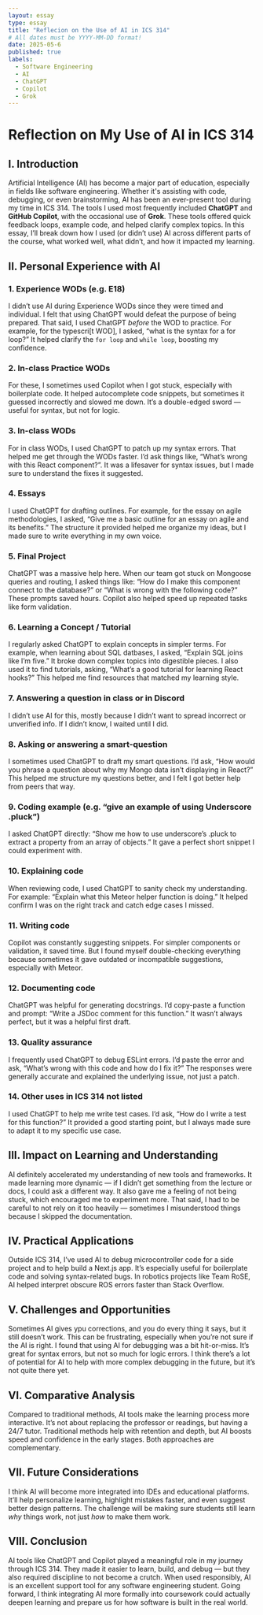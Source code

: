 ```yaml
---
layout: essay
type: essay
title: "Reflecion on the Use of AI in ICS 314"
# All dates must be YYYY-MM-DD format!
date: 2025-05-6
published: true
labels:
  - Software Engineering
  - AI
  - ChatGPT
  - Copilot
  - Grok
---
```




# Reflection on My Use of AI in ICS 314

## I. Introduction

Artificial Intelligence (AI) has become a major part of education, especially in fields like software engineering. Whether it's assisting with code, debugging, or even brainstorming, AI has been an ever-present tool during my time in ICS 314. The tools I used most frequently included **ChatGPT** and **GitHub Copilot**, with the occasional use of **Grok**. These tools offered quick feedback loops, example code, and helped clarify complex topics. In this essay, I’ll break down how I used (or didn’t use) AI across different parts of the course, what worked well, what didn’t, and how it impacted my learning.

## II. Personal Experience with AI

### 1. Experience WODs (e.g. E18)

I didn’t use AI during Experience WODs since they were timed and individual. I felt that using ChatGPT would defeat the purpose of being prepared. That said, I used ChatGPT *before* the WOD to practice. For example, for the typescri[t WOD], I asked, “what is the syntax for a for loop?” It helped clarify the `for loop` and `while loop`, boosting my confidence.

### 2. In-class Practice WODs

For these, I sometimes used Copilot when I got stuck, especially with boilerplate code. It helped autocomplete code snippets, but sometimes it guessed incorrectly and slowed me down. It’s a double-edged sword — useful for syntax, but not for logic.

### 3. In-class WODs

For in class WODs, I used ChatGPT to patch up my syntax errors. That helped me get through the WODs faster. I’d ask things like, “What’s wrong with this React component?”. It was a lifesaver for syntax issues, but I made sure to understand the fixes it suggested.

### 4. Essays

I used ChatGPT for drafting outlines. For example, for the essay on agile methodologies, I asked, “Give me a basic outline for an essay on agile and its benefits.” The structure it provided helped me organize my ideas, but I made sure to write everything in my own voice.

### 5. Final Project

ChatGPT was a massive help here. When our team got stuck on Mongoose queries and routing, I asked things like: “How do I make this component connect to the database?” or “What is wrong with the following code?” These prompts saved hours. Copilot also helped speed up repeated tasks like form validation.

### 6. Learning a Concept / Tutorial

I regularly asked ChatGPT to explain concepts in simpler terms. For example, when learning about SQL datbases, I asked, “Explain SQL joins like I’m five.” It broke down complex topics into digestible pieces. I also used it to find tutorials, asking, “What’s a good tutorial for learning React hooks?” This helped me find resources that matched my learning style.

### 7. Answering a question in class or in Discord

I didn’t use AI for this, mostly because I didn’t want to spread incorrect or unverified info. If I didn’t know, I waited until I did.

### 8. Asking or answering a smart-question

I sometimes used ChatGPT to draft my smart questions. I’d ask, “How would you phrase a question about why my Mongo data isn’t displaying in React?” This helped me structure my questions better, and I felt I got better help from peers that way.

### 9. Coding example (e.g. “give an example of using Underscore .pluck”)

I asked ChatGPT directly: “Show me how to use underscore’s .pluck to extract a property from an array of objects.” It gave a perfect short snippet I could experiment with.

### 10. Explaining code

When reviewing code, I used ChatGPT to sanity check my understanding. For example: “Explain what this Meteor helper function is doing.” It helped confirm I was on the right track and catch edge cases I missed.

### 11. Writing code

Copilot was constantly suggesting snippets. For simpler components or validation, it saved time. But I found myself double-checking everything because sometimes it gave outdated or incompatible suggestions, especially with Meteor.

### 12. Documenting code

ChatGPT was helpful for generating docstrings. I’d copy-paste a function and prompt: “Write a JSDoc comment for this function.” It wasn’t always perfect, but it was a helpful first draft.

### 13. Quality assurance

I frequently used ChatGPT to debug ESLint errors. I’d paste the error and ask, “What’s wrong with this code and how do I fix it?” The responses were generally accurate and explained the underlying issue, not just a patch.

### 14. Other uses in ICS 314 not listed

I used ChatGPT to help me write test cases. I’d ask, “How do I write a test for this function?” It provided a good starting point, but I always made sure to adapt it to my specific use case.

## III. Impact on Learning and Understanding

AI definitely accelerated my understanding of new tools and frameworks. It made learning more dynamic — if I didn’t get something from the lecture or docs, I could ask a different way. It also gave me a feeling of not being stuck, which encouraged me to experiment more. That said, I had to be careful to not rely on it too heavily — sometimes I misunderstood things because I skipped the documentation.

## IV. Practical Applications

Outside ICS 314, I’ve used AI to debug microcontroller code for a side project and to help build a Next.js app. It’s especially useful for boilerplate code and solving syntax-related bugs. In robotics projects like Team RoSE, AI helped interpret obscure ROS errors faster than Stack Overflow.

## V. Challenges and Opportunities

Sometimes AI gives ypu corrections, and you do every thing it says, but it still doesn’t work. This can be frustrating, especially when you’re not sure if the AI is right. I found that using AI for debugging was a bit hit-or-miss. It’s great for syntax errors, but not so much for logic errors. I think there’s a lot of potential for AI to help with more complex debugging in the future, but it’s not quite there yet.

## VI. Comparative Analysis

Compared to traditional methods, AI tools make the learning process more interactive. It’s not about replacing the professor or readings, but having a 24/7 tutor. Traditional methods help with retention and depth, but AI boosts speed and confidence in the early stages. Both approaches are complementary.

## VII. Future Considerations

I think AI will become more integrated into IDEs and educational platforms. It’ll help personalize learning, highlight mistakes faster, and even suggest better design patterns. The challenge will be making sure students still learn *why* things work, not just *how* to make them work.

## VIII. Conclusion

AI tools like ChatGPT and Copilot played a meaningful role in my journey through ICS 314. They made it easier to learn, build, and debug — but they also required discipline to not become a crutch. When used responsibly, AI is an excellent support tool for any software engineering student. Going forward, I think integrating AI more formally into coursework could actually deepen learning and prepare us for how software is built in the real world.
